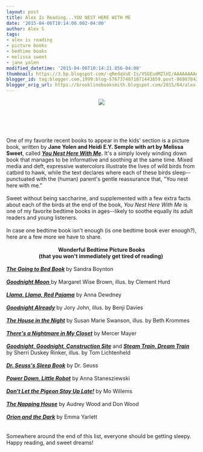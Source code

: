 ```yaml
---
layout: post
title: Alex Is Reading...YOU NEST HERE WITH ME
date: '2015-04-06T10:14:00.002-04:00'
author: Alex S
tags:
- alex is reading
- picture books
- bedtime books
- melissa sweet
- jane yolen
modified_datetime: '2015-04-06T10:14:21.856-04:00'
thumbnail: https://3.bp.blogspot.com/-qRedqVuE-Is/VSGEudMZlHI/AAAAAAAAAGk/1hmn-QfdTgE/s72-c/51YYi1TouqL._SX258_BO1%2C204%2C203%2C200_.jpg
blogger_id: tag:blogger.com,1999:blog-5767374071871443859.post-8690784256235172231
blogger_orig_url: https://brooklinebooksmith.blogspot.com/2015/04/alex-is-readingyou-nest-here-with-me.html
---
```


<div dir="ltr" style="text-align: left;" trbidi="on"><div class="separator" style="clear: both; text-align: center;"><a href="https://3.bp.blogspot.com/-qRedqVuE-Is/VSGEudMZlHI/AAAAAAAAAGk/1hmn-QfdTgE/s1600/51YYi1TouqL._SX258_BO1%2C204%2C203%2C200_.jpg" imageanchor="1" style="margin-left: 1em; margin-right: 1em;"><img border="0" src="https://3.bp.blogspot.com/-qRedqVuE-Is/VSGEudMZlHI/AAAAAAAAAGk/1hmn-QfdTgE/s1600/51YYi1TouqL._SX258_BO1%2C204%2C203%2C200_.jpg" /></a></div><br /><br /><br /><br /><br />One of my favorite recent books to appear in the kids' section is a picture book, written by <b>Jane Yolen and Heidi E.Y. Semple with art by Melissa Sweet</b>, called <b><a href="https://www.brooklinebooksmith-shop.com/book/9781590789230"><i>You Nest Here With Me</i></a>.</b> It's a simply lovely winding down book that manages to be informative and soothing at the same time. Mixed media and deft, expressive watercolors illustrate the lives of wild birds from catbird to hawk, while the text declares where each of these birds sleep--punctuated with the (human) parent's gentle reassurance that, "You nest here with me."<br /><br />Sweet without being saccharine, and supplemented with a few extra facts about each of the birds at the end of the book, <i>You Nest Here With Me</i> is one of my favorite bedtime books in ages--likely to soothe equally its adult readers and young listeners.<br /><br />In case one bedtime book isn't enough (is one bedtime book ever enough?), here are a few more we have to share.<br /><br /><div style="text-align: center;"><b>Wonderful Bedtime Picture Books</b></div><div style="text-align: center;"><b>(that you won't immediately get tired of reading)&nbsp;</b> </div><div style="text-align: center;"><br /></div><div style="text-align: left;"><b><a href="https://www.brooklinebooksmith-shop.com/book/9780671449025"><i>The Going to Bed Book</i></a> </b>by Sandra Boynton<b> </b></div><div style="text-align: left;"><br /></div><div style="text-align: left;"><a href="https://www.brooklinebooksmith-shop.com/book/9780060775858"><i><b>Goodnight Moon</b></i> </a>by Margaret Wise Brown, illus. by Clement Hurd<b> </b></div><div style="text-align: left;"><b><br /></b></div><div style="text-align: left;"><a href="https://www.brooklinebooksmith-shop.com/book/9780670059836"><i><b>Llama, Llama, Red Pajama</b></i></a> by Anna Dewdney</div><div style="text-align: left;"><b><br /></b></div><div style="text-align: left;"><b><a href="https://www.brooklinebooksmith-shop.com/book/9780062286208"><i>Goodnight Already</i></a> </b>by Jory John, illus. by Benji Davies</div><div style="text-align: left;"><br /></div><div style="text-align: left;"><a href="https://www.brooklinebooksmith-shop.com/book/9780618862443"><b><i>The House in the Night</i></b></a> by Susan Marie Swanson, illus. by Beth Krommes</div><div style="text-align: left;"><br /></div><div style="text-align: left;"><a href="https://www.brooklinebooksmith-shop.com/book/9780803786820"><i><b>There's a Nightmare in My Closet</b></i></a> by Mercer Mayer </div><div style="text-align: left;"><br /></div><div style="text-align: left;"><a href="https://www.brooklinebooksmith-shop.com/book/9780811877824"><i><b>Goodnight, Goodnight, Construction Site</b></i></a> and <a href="https://www.brooklinebooksmith-shop.com/book/9781452109206"><i><b>Steam Train, Dream Train</b></i></a> by Sherri Duskey Rinker, illus. by Tom Lichtenheld </div><div style="text-align: left;"><br /></div><div style="text-align: left;"><a href="https://www.brooklinebooksmith-shop.com/book/9780394800912"><i><b>Dr. Seuss's Sleep Book</b></i></a> by Dr. Seuss</div><div style="text-align: left;"><br /></div><div style="text-align: left;"><a href="https://www.brooklinebooksmith-shop.com/book/9781627791250"><i><b>Power Down, Little Robot</b></i></a> by Anna Stanesziewski</div><div style="text-align: left;"><br /></div><div style="text-align: left;"><a href="https://www.brooklinebooksmith-shop.com/book/9780786837465"><i><b>Don't Let the Pigeon Stay Up Late!</b></i></a> by Mo Willems </div><div style="text-align: left;"><br /></div><div style="text-align: left;"><a href="https://www.brooklinebooksmith-shop.com/book/9780152567088"><i><b>The Napping House</b></i></a> by Audrey Wood and Don Wood </div><div style="text-align: left;"><br /></div><div style="text-align: left;"><a href="https://www.brooklinebooksmith-shop.com/book/9780763675950"><i><b>Orion and the Dark</b></i></a> by Emma Yarlett</div><div style="text-align: left;"><br /></div><div style="text-align: left;"><br /></div><div style="text-align: left;">Somewhere around the end of this list, everyone should be getting sleepy. Happy reading, and sweet dreams!</div><div style="text-align: left;"><br /></div><br /><br /></div>